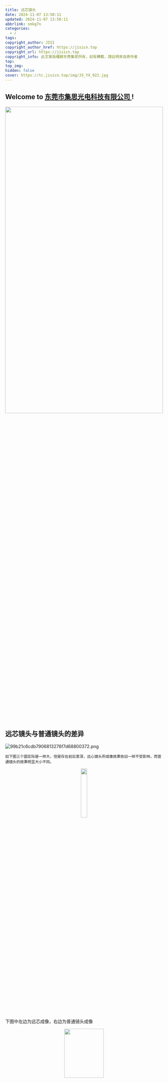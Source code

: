 ```yaml
---
title: 远芯镜头
date: 2024-11-07 13:50:11
updated: 2024-11-07 13:50:11
abbrlink: smkg7n
categories:
  - /
tags: 
copyright_author: JISI
copyright_author_href: https://jisicn.top
copyright_url: https://jisicn.top
copyright_info: 此文章版權歸东莞集思所有，如有轉載，請註明來自原作者
top: 
top_img: 
hidden: false
cover: https://tc.jisicn.top/img/JS_YX_022.jpg
---
```

## Welcome to [东莞市集思光电科技有限公司 ](https://jisicn.top) ! 
<div align="center"><img src="https://tc.jisicn.top/img/202405031228351.jpeg" width="100%" height="50%"></img></div>

## 远芯镜头与普通镜头的差异
![99b21c6cdb7906813276f7d68800372.png](https://tc.jisicn.top/img/202411071350300.png)

	如下图三个圆实际是一样大，但是存在前后景深，远心镜头所成像效果依旧一样不受影响，而普通镜头的效果明显大小不同。

<div align="center"><img src="https://tc.jisicn.top/img/202411071354265.png" width="20%" height="20%"></img></div>

下图中左边为远芯成像，右边为普通镜头成像

<div align="center"><img src="https://tc.jisicn.top/img/202411071355974.png" width="50%" height="20%"></img></div>

---

<center><a href="https://www.jisicn.top" target="_blank">东莞集思光电科技有限公司</a></center>
<center><a href="https://www.jisicn.top" target="_blank">https://www.jisicn.top</a></center>
<center><a href="Https://www.dgjisi.eu.org" target="_blank">https://www.dgjisi.eu.org</a></center>

----

## 如何获取最新CCD程序
关注公众号，并发送`CCD`获取

<div align="center">
    <img src="https://tc.jisicn.top/img/202404251607047.png" width="40%" height="40%"></img>
</div>

------

<div align='center' ><font size='50'>END THANKS</font></div>
<div align='center'><font size='3'><b>联系人：周生  18029199900 「dgjisi@foxmail.com」</b></font></div>